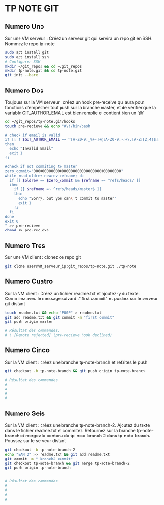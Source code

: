 # TP NOTE GIT

## Numero Uno

Sur une VM serveur : Créez un serveur git qui servira un repo git en SSH. Nommez le repo tp-note
<!-- * RENDU : la liste des commandes exécutées sur le serveur GIT -->
```bash
sudo apt install git
sudo apt install ssh
# Configurer SSH
mkdir ~/git_repos && cd ~/git_repos
mkdir tp-note.git && cd tp-note.git
git init --bare
```

## Numero Dos

Toujours sur la VM serveur : créez un hook pre-receive qui aura pour fonctions d'empêcher tout push sur la branche master, et de vérifier que la variable GIT_AUTHOR_EMAIL est bien remplie et contient bien un '@'
<!-- *RENDU : Le script -->
```bash
cd ~/git_repos/tp-note.git/hooks
touch pre-recieve && echo "#\!/bin/bash

# check if email is valid
if [[ ! $GIT_AUTHOR_EMAIL =~ ^[A-Z0-9._%+-]+@[A-Z0-9.-]+\.[A-Z]{2,4}$]]
then
  echo "Invalid Email"
  exit 1
fi

#check if not commiting to master
zero_commit="0000000000000000000000000000000000000000"
while read oldrev newrev refname; do
  if [[ $oldrev == $zero_commit && $refname =~ ^refs/heads/ ]]
  then
    if [[ $refname =~ ^refs/heads/master$ ]]
    then
      echo "Sorry, but you can\'t commit to master"
      exit 1
    fi
  fi
done
exit 0
" >> pre-recieve
chmod +x pre-recieve
```

## Numero Tres

Sur une VM client : clonez ce repo git

<!-- * RENDU : la commande exécutée sur le client -->
```bash
git clone user@VM_serveur_ip:git_repos/tp-note.git ./tp-note
```

## Numero Cuatro

Sur la VM client : Créez un fichier readme.txt et ajoutez-y du texte. Commitez avec le message suivant :" first commit" et pushez sur le serveur git distant
<!-- *RENDU : les commandes et le résultat des commandes. -->
```bash
touch readme.txt && echo "P00P" > readme.txt
git add readme.txt && git commit -m "first commit"
git push origin master

# Résultat des commandes.
# ! [Remote rejected] (pre-recieve hook declined)  
```

## Numero Cinco

Sur la VM client : créez une branche tp-note-branch et refaites le push
<!-- *RENDU : les commandes et le résultat des commandes -->
```bash
git checkout -b tp-note-branch && git push origin tp-note-branch

# Résultat des commandes
# 
# 
# 
# 
```

## Numero Seis

Sur la VM client : créez une branche tp-note-branch-2. Ajoutez du texte dans le fichier readme.txt et commitez. Retournez sur la branche tp-note-branch et mergez le contenu de tp-note-branch-2 dans tp-note-branch. Poussez sur le serveur distant
<!-- *RENDU : Les commandes et le résultat des commandes -->
```bash
git checkout -b tp-note-branch-2
echo "BAN 2" >> readme.txt && git add readme.txt
git commit -m " branch2 commit"
git checkout tp-note-branch && git merge tp-note-branch-2
git push origin tp-note-branch


# Résultat des commandes
# 
# 
# 
# 
```

